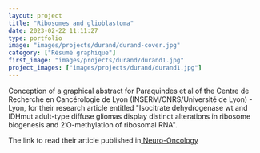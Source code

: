 ```yaml
---
layout: project
title: "Ribosomes and glioblastoma"
date: 2023-02-22 11:11:27
type: portfolio
image: "images/projects/durand/durand-cover.jpg"
category: ["Résumé graphique"]
first_image: "images/projects/durand/durand1.jpg"
project_images: ["images/projects/durand/durand1.jpg"]
---
```



Conception of a graphical abstract for Paraquindes et al of the Centre de Recherche en Cancérologie de Lyon (INSERM/CNRS/Université de Lyon) - Lyon, for their research article entitled "Isocitrate dehydrogenase wt and IDHmut adult-type diffuse gliomas display distinct alterations in ribosome biogenesis and 2’O-methylation of ribosomal RNA".


The link to read their article published in<a href="https://academic.oup.com/neuro-oncology/article-abstract/25/12/2191/7235719?redirectedFrom=fulltext"> Neuro-Oncology</a>